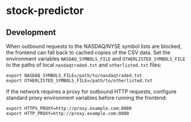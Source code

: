 # stock-predictor

## Development

When outbound requests to the NASDAQ/NYSE symbol lists are blocked, the frontend
can fall back to cached copies of the CSV data. Set the environment variables
`NASDAQ_SYMBOLS_FILE` and `OTHERLISTED_SYMBOLS_FILE` to the paths of local
`nasdaqtraded.txt` and `otherlisted.txt` files:

```
export NASDAQ_SYMBOLS_FILE=/path/to/nasdaqtraded.txt
export OTHERLISTED_SYMBOLS_FILE=/path/to/otherlisted.txt
```

If the network requires a proxy for outbound HTTP requests, configure standard
proxy environment variables before running the frontend:

```
export HTTPS_PROXY=http://proxy.example.com:8080
export HTTP_PROXY=http://proxy.example.com:8080
```

